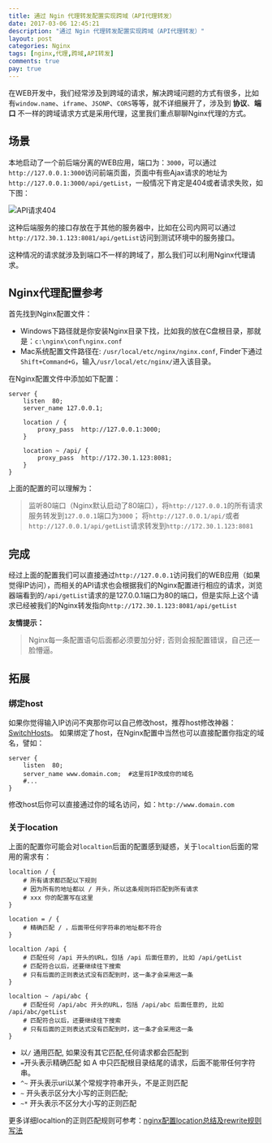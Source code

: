 ```yaml
---
title: 通过 Ngin 代理转发配置实现跨域（API代理转发）
date: 2017-03-06 12:45:21
description: "通过 Ngin 代理转发配置实现跨域（API代理转发）"
layout: post
categories: Nginx
tags: [nginx,代理,跨域,API转发]
comments: true
pay: true
---
```

在WEB开发中，我们经常涉及到跨域的请求，解决跨域问题的方式有很多，比如有`window.name`、`iframe`、`JSONP`、`CORS`等等，就不详细展开了，涉及到 **协议**、**端口** 不一样的跨域请求方式是采用代理，这里我们重点聊聊Nginx代理的方式。

## 场景

本地启动了一个前后端分离的WEB应用，端口为：`3000`，可以通过`http://127.0.0.1:3000`访问前端页面，页面中有些Ajax请求的地址为`http://127.0.0.1:3000/api/getList`，一般情况下肯定是404或者请求失败，如下图：

![API请求404][1]

这种后端服务的接口存放在于其他的服务器中，比如在公司内网可以通过`http://172.30.1.123:8081/api/getList`访问到测试环境中的服务接口。

这种情况的请求就涉及到端口不一样的跨域了，那么我们可以利用Nginx代理请求。

## Nginx代理配置参考
首先找到Nginx配置文件：

* Windows下路径就是你安装Nginx目录下找，比如我的放在C盘根目录，那就是：`c:\nginx\conf\nginx.conf`
* Mac系统配置文件路径在: `/usr/local/etc/nginx/nginx.conf`, Finder下通过`Shift+Command+G`，输入`/usr/local/etc/nginx/`进入该目录。

在Nginx配置文件中添加如下配置：

```nginx
server {
    listen  80;
    server_name 127.0.0.1;
    
    location / {
        proxy_pass  http://127.0.0.1:3000;
    }
    
    location ~ /api/ {
        proxy_pass  http://172.30.1.123:8081;
    }
}
```

上面的配置的可以理解为：

> 监听80端口（Nginx默认启动了80端口），将`http://127.0.0.1`的所有请求服务转发到`127.0.0.1`端口为`3000`；
> 将`http://127.0.0.1/api/`或者`http://127.0.0.1/api/getList`请求转发到`http://172.30.1.123:8081`

## 完成

经过上面的配置我们可以直接通过`http://127.0.0.1`访问我们的WEB应用（如果觉得IP访问），而相关的API请求也会根据我们的Nginx配置进行相应的请求，浏览器端看到的`/api/getList`请求的是127.0.0.1端口为80的端口，但是实际上这个请求已经被我们的Nginx转发指向`http://172.30.1.123:8081/api/getList`

**友情提示：**

> Nginx每一条配置语句后面都必须要加分好`;`  否则会报配置错误，自己还一脸懵逼。

## 拓展

### 绑定host

如果你觉得输入IP访问不爽那你可以自己修改host，推荐host修改神器：[SwitchHosts][2]。
如果绑定了host，在Nginx配置中当然也可以直接配置你指定的域名，譬如：

```nginx
server {
    listen  80;
    server_name www.domain.com;  #这里将IP改成你的域名
    #...
}
```

修改host后你可以直接通过你的域名访问，如：`http://www.domain.com`

### 关于location

上面的配置你可能会对`localtion`后面的配置感到疑惑，关于`localtion`后面的常用的需求有：

```nginx
localtion / {
    # 所有请求都匹配以下规则
    # 因为所有的地址都以 / 开头，所以这条规则将匹配到所有请求
    # xxx 你的配置写在这里
}

location = / {
    # 精确匹配 / ，后面带任何字符串的地址都不符合
}

localtion /api {
    # 匹配任何 /api 开头的URL，包括 /api 后面任意的, 比如 /api/getList
    # 匹配符合以后，还要继续往下搜索
    # 只有后面的正则表达式没有匹配到时，这一条才会采用这一条
}

localtion ~ /api/abc {
    # 匹配任何 /api/abc 开头的URL，包括 /api/abc 后面任意的, 比如 /api/abc/getList
    # 匹配符合以后，还要继续往下搜索
    # 只有后面的正则表达式没有匹配到时，这一条才会采用这一条
}
```

* 以`/` 通用匹配, 如果没有其它匹配,任何请求都会匹配到
* `=`开头表示精确匹配
    如 A 中只匹配根目录结尾的请求，后面不能带任何字符串。
* `^~` 开头表示uri以某个常规字符串开头，不是正则匹配
* `~` 开头表示区分大小写的正则匹配;
* `~*` 开头表示不区分大小写的正则匹配

更多详细localtion的正则匹配规则可参考：[nginx配置location总结及rewrite规则写法][3]


  [1]: https://ww3.sinaimg.cn/large/006tNc79gy1fden48rih7j30j6084myh.jpg
  [2]: https://github.com/oldj/SwitchHosts
  [3]: https://segmentfault.com/a/1190000002797606

